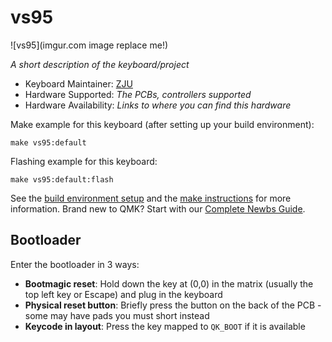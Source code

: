 # vs95

![vs95](imgur.com image replace me!)

*A short description of the keyboard/project*

* Keyboard Maintainer: [ZJU](https://github.com/VS)
* Hardware Supported: *The PCBs, controllers supported*
* Hardware Availability: *Links to where you can find this hardware*

Make example for this keyboard (after setting up your build environment):

    make vs95:default

Flashing example for this keyboard:

    make vs95:default:flash

See the [build environment setup](https://docs.qmk.fm/#/getting_started_build_tools) and the [make instructions](https://docs.qmk.fm/#/getting_started_make_guide) for more information. Brand new to QMK? Start with our [Complete Newbs Guide](https://docs.qmk.fm/#/newbs).

## Bootloader

Enter the bootloader in 3 ways:

* **Bootmagic reset**: Hold down the key at (0,0) in the matrix (usually the top left key or Escape) and plug in the keyboard
* **Physical reset button**: Briefly press the button on the back of the PCB - some may have pads you must short instead
* **Keycode in layout**: Press the key mapped to `QK_BOOT` if it is available
